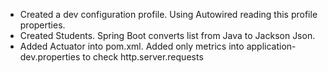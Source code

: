 - Created a dev configuration profile. Using Autowired reading this profile properties.
- Created Students. Spring Boot converts list from Java to Jackson Json.
- Added Actuator into pom.xml. Added only metrics into application-dev.properties to check http.server.requests
